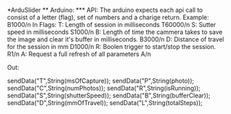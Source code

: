 *ArduSlider
** Arduino:
*** API:
The arduino expects each api call to consist of a letter (flag), set of numbers and a charige return. Example: B1000/n
In Flags: 
	T: Length of session in milliseconds
		T60000/n
	S: Sutter speed in milliseconds 
		S1000/n
	B: Length of time the cammera takes to save the image and clear it's buffer in milliseconds.
		B3000/n
	D: Distance of travel for the session in mm
		D1000/n
	R: Boolen trigger to start/stop the session.
		R1/n
	A: Request a full refresh of all parameters
		A/n 

Out:

  sendData("T",String(msOfCapture));
  sendData("P",String(photo));
  sendData("C",String(numPhotos));
  sendData("R",String(isRunning));
  sendData("S",String(shutterSpeed));
  sendData("B",String(bufferClear));
  sendData("D",String(mmOfTravel));
  sendData("L",String(totalSteps));

